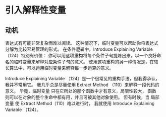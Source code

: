 # 引入解释性变量

## 动机
表达式有可能⾮常复杂⽽难以阅读。
这种情况下，临时变量可以帮助你将表达式分解为⽐较容易管理的形式。
在条件逻辑中，Introduce Explaining Variable （124）特别有价值：
你可以⽤这项重构将每个条件⼦句提炼出来，以⼀个良好命名的临时变量来解释对应条件⼦句的意义。
使⽤这项重构的另⼀种情况是，在较长算法中，可以运⽤临时变量来解释每⼀步运算的意义。

Introduce Explaining Variable （124）是⼀个很常见的重构⼿法，但我得承认，我并不常⽤它。
我⼏乎总是尽量使⽤ Extract Method （110）来解释⼀段代码的意义。
毕竟，临时变量 只在它所处的那个函数中才有意义，局限性较⼤，
函数 则可以在对象的整个⽣命中都有⽤，并且可被其他对象使⽤。
但有时候，当 局部变量 使 Extract Method（110）难以进⾏时，
我就使⽤ Introduce Explaining Variable （124）。